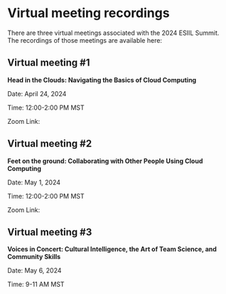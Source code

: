 # Virtual meeting recordings

There are three virtual meetings associated with the 2024 ESIIL Summit. The recordings of those meetings are available here:

## Virtual meeting #1

**Head in the Clouds: Navigating the Basics of Cloud Computing**

Date: April 24, 2024

Time: 12:00-2:00 PM MST

Zoom Link: 


## Virtual meeting #2

**Feet on the ground: Collaborating with Other People Using Cloud Computing**

Date:  May 1, 2024

Time: 12:00-2:00 PM MST

Zoom Link:


## Virtual meeting #3

**Voices in Concert: Cultural Intelligence, the Art of Team Science, and Community Skills**

Date: May 6, 2024

Time: 9-11 AM MST
